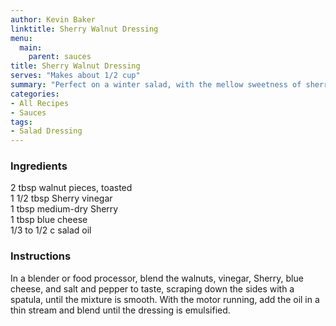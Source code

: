 ```yaml
---
author: Kevin Baker
linktitle: Sherry Walnut Dressing
menu:
  main:
    parent: sauces
title: Sherry Walnut Dressing
serves: "Makes about 1/2 cup"
summary: "Perfect on a winter salad, with the mellow sweetness of sherry vinegar playing against the faint bitterness of walnuts."
categories:
- All Recipes
- Sauces
tags:
- Salad Dressing
---
```

### Ingredients

<div class="ingredient-list">

2 tbsp walnut pieces, toasted  
1 1/2 tbsp Sherry vinegar  
1 tbsp medium-dry Sherry  
1 tbsp blue cheese  
1/3 to 1/2 c salad oil   

</div>

### Instructions
In a blender or food processor, blend the walnuts, vinegar, Sherry, blue cheese, and salt and pepper to taste, scraping down the sides with a spatula, until the mixture is smooth. With the motor running, add the oil in a thin stream and blend until the dressing is emulsified.
